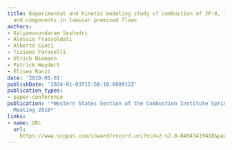 ```yaml
---
title: Experimental and kinetic modeling study of combustion of JP-8, its surrogates
  and components in laminar premixed flows
authors:
- Kalyanasundaram Seshadri
- Alessio Frassoldati
- Alberto Cuoci
- Tiziano Faravelli
- Ulrich Niemann
- Patrick Weydert
- Eliseo Ranzi
date: '2010-01-01'
publishDate: '2024-01-03T15:58:18.808912Z'
publication_types:
- paper-conference
publication: '*Western States Section of the Combustion Institute Spring Technical
  Meeting 2010*'
links:
- name: URL
  url: 
    https://www.scopus.com/inward/record.uri?eid=2-s2.0-84943419418&partnerID=40&md5=053415a6403ed275d54045290366a38f
---
```


